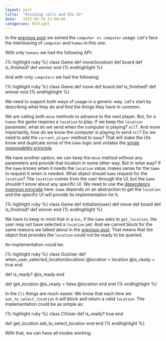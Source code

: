 ```yaml
---
layout: post
title:  "Blocking calls and UIs IV"
date:   2015-05-26 22:00:00
categories: 8thlight
---
```

In the [previous post][bc-uis-3] we solved the `computer vs computer` usage. Let's face the interleaving of `computer` and `human` in this one.

[bc-uis-3]: /8thlight/2015/05/11/blocking-calls-and-uis-iii.html
 
With only `humans` we had the following API:

{% highlight ruby %}
class Game
  def move(location)
  def board
  def is_finished?
  def winner
end
{% endhighlight %}

And with only `computers` we had the following:

{% highlight ruby %}
class Game
  def move
  def board
  def is_finished?
  def winner
end
{% endhighlight %}

We need to support both ways of usage in a generic way. Let's start by describing what they do and find the things they have in common.

We are calling both `move` methods to advance to the next player. But, for a `human` the game requires a `location` to play. If we keep the `location` parameter, what do we send when the computer is playing? `nil`?. And more importantly, how do we know the computer is playing to send `nil`? Do we need to add the `current_player` method to `Game`? That will make the UIs know and duplicate some of the `Game` logic and violates the [single responsibility principle][srp].

[srp]: http://en.wikipedia.org/wiki/Single_responsibility_principle

We have another option, we can keep the `move` method without any parameters and provide that location in some other way. But in what way? If the `Game` knows when it needs the `location` value, makes sense for the `Game` to request it when is needed. What object should `Game` request for the `location`? The `location` comes from the user through the UI, but the `Game` shouldn't know about any specific UI. We need to use the [dependency inversion principle][dip] here: `Game` depends on an abstraction to get the `location` and the specific UI will provide its implementation for it.

[dip]: http://en.wikipedia.org/wiki/Dependency_inversion_principle

{% highlight ruby %}
class Game
  def initialize(user)
  def move
  def board
  def is_finished?
  def winner
end
{% endhighlight %}

We have to keep in mind that in a `Gui`, if the `Game` asks to `get_location`, the user may not have selected a `location` yet. And we cannot block for the same reasons we talked about in the [previous post][bc-uis-3]. That means that the object that provides the `location` could not be ready to be queried. 

An implementation could be:

{% highlight ruby %}
class GuiUser
  def when_user_selected_location(location)
    @location = location
    @is_ready = true
  end

  def is_ready?
    @is_ready
  end

  def get_location
    @is_ready = false
    @location
  end
end
{% endhighlight %}

In the `Cli` things are much easier. We know that each time we `ask_to_select_location` it will block and return a valid `location`. The implementation could be as simple as:

{% highlight ruby %}
class CliUser
  def is_ready?
    true
  end

  def get_location
    ask_to_select_location
  end
end
{% endhighlight %}

With that, we can have all modes working.
